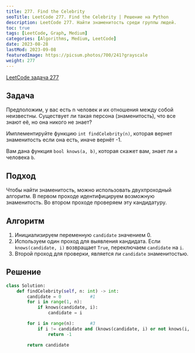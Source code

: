 ```yaml
---
title: 277. Find the Celebrity
seoTitle: LeetCode 277. Find the Celebrity | Решение на Python
description: LeetCode 277. Найти знаменитость среди группы людей.
toc: true
tags: [LeetCode, Graph, Medium]
categories: [Algorithms, Medium, LeetCode]
date: 2023-08-28
lastMod: 2023-09-08
featuredImage: https://picsum.photos/700/241?grayscale
weight: 277
---
```


[LeetCode задача 277](https://leetcode.com/problems/find-the-celebrity/)

## Задача

Предположим, у вас есть n человек и их отношения между собой неизвестны. Существует ли такая персона (знаменитость), что все знают её, но она никого не знает?

Имплементируйте функцию `int findCelebrity(n)`, которая вернет знаменитость если она есть, иначе вернёт -1.

Вам дана функция `bool knows(a, b)`, которая скажет вам, знает ли `a` человека `b`.

## Подход

Чтобы найти знаменитость, можно использовать двухпроходный алгоритм. В первом проходе идентифицируем возможную знаменитость. Во втором проходе проверяем эту кандидатуру.

## Алгоритм

1. Инициализируем переменную `candidate` значением 0.
2. Используем один проход для выявления кандидата. Если `knows(candidate, i)` возвращает `True`, переключаем `candidate` на `i`.
3. Второй проход для проверки, является ли `candidate` знаменитостью.

## Решение

```python
class Solution:
    def findCelebrity(self, n: int) -> int:
        candidate = 0           #1
        for i in range(1, n):
            if knows(candidate, i):
                candidate = i

        for i in range(n):      #3
            if i != candidate and (knows(candidate, i) or not knows(i, candidate)):
                return -1

        return candidate
```
